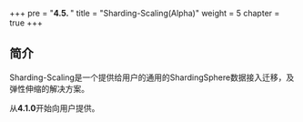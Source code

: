 +++
pre = "<b>4.5. </b>"
title = "Sharding-Scaling(Alpha)"
weight = 5
chapter = true
+++

## 简介

Sharding-Scaling是一个提供给用户的通用的ShardingSphere数据接入迁移，及弹性伸缩的解决方案。

从**4.1.0**开始向用户提供。